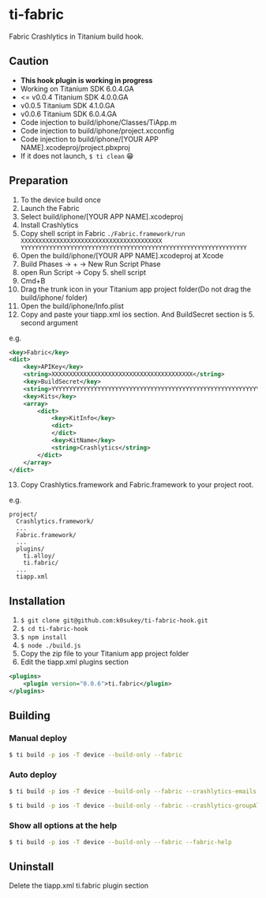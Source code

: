 # ti-fabric

Fabric Crashlytics in Titanium build hook.

## Caution

* **This hook plugin is working in progress**
* Working on Titanium SDK 6.0.4.GA
 * <= v0.0.4 Titanium SDK 4.0.0.GA
 * v0.0.5 Titanium SDK 4.1.0.GA
 * v0.0.6 Titanium SDK 6.0.4.GA
* Code injection to build/iphone/Classes/TiApp.m
* Code injection to build/iphone/project.xcconfig
* Code injection to build/iphone/[YOUR APP NAME].xcodeproj/project.pbxproj
* If it does not launch, ```$ ti clean``` :grin:

## Preparation

1. To the device build once
2. Launch the Fabric
3. Select build/iphone/[YOUR APP NAME].xcodeproj
4. Install Crashlytics
5. Copy shell script in Fabric ```./Fabric.framework/run XXXXXXXXXXXXXXXXXXXXXXXXXXXXXXXXXXXXXXXX YYYYYYYYYYYYYYYYYYYYYYYYYYYYYYYYYYYYYYYYYYYYYYYYYYYYYYYYYYYYYYYY```
6. Open the build/iphone/[YOUR APP NAME].xcodeproj at Xcode
7. Build Phases -> + -> New Run Script Phase
8. open Run Script -> Copy 5. shell script
9. Cmd+B
10. Drag the trunk icon in your Titanium app project folder(Do not drag the build/iphone/ folder) 
11. Open the build/iphone/Info.plist
12. Copy and paste your tiapp.xml ios section. And BuildSecret section is 5. second argument

e.g.

```xml
<key>Fabric</key>
<dict>
	<key>APIKey</key>
	<string>XXXXXXXXXXXXXXXXXXXXXXXXXXXXXXXXXXXXXXXX</string>
	<key>BuildSecret</key>
	<string>YYYYYYYYYYYYYYYYYYYYYYYYYYYYYYYYYYYYYYYYYYYYYYYYYYYYYYYYYYYYYYYY</string>
	<key>Kits</key>
	<array>
		<dict>
			<key>KitInfo</key>
			<dict>
			</dict>
			<key>KitName</key>
			<string>Crashlytics</string>
		</dict>
	</array>
</dict>
```

13. Copy Crashlytics.framework and Fabric.framework to your project root.

e.g.
```
project/
  Crashlytics.framework/
  ...
  Fabric.framework/
  ...
  plugins/
    ti.alloy/
    ti.fabric/
  ...
  tiapp.xml
```

## Installation

1. ```$ git clone git@github.com:k0sukey/ti-fabric-hook.git```
2. ```$ cd ti-fabric-hook```
3. ```$ npm install```
4. ```$ node ./build.js```
5. Copy the zip file to your Titanium app project folder
6. Edit the tiapp.xml plugins section

```xml
<plugins>
	<plugin version="0.0.6">ti.fabric</plugin>
</plugins>
```

## Building

### Manual deploy

```sh
$ ti build -p ios -T device --build-only --fabric
```

### Auto deploy

```sh
$ ti build -p ios -T device --build-only --fabric --crashlytics-emails foo@example.com --crashlytics-submit YES
```

```sh
$ ti build -p ios -T device --build-only --fabric --crashlytics-groupAliases MyTesters --crashlytics-submit YES
```

### Show all options at the help

```sh
$ ti build -p ios -T device --build-only --fabric --fabric-help
```

## Uninstall

Delete the tiapp.xml ti.fabric plugin section
